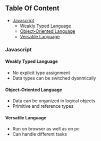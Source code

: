 <!-- START doctoc generated TOC please keep comment here to allow auto update -->
<!-- DON'T EDIT THIS SECTION, INSTEAD RE-RUN doctoc TO UPDATE -->
## Table Of Content

- [Javascript](#javascript)
  - [Weakly Typed Language](#weakly-typed-language)
  - [Object-Oriented Language](#object-oriented-language)
  - [Versatile Language](#versatile-language)

<!-- END doctoc generated TOC please keep comment here to allow auto update -->

### Javascript
#### Weakly Typed Language
- No explicit type assignment
- Data types can be switched dyanmically
#### Object-Oriented Language
- Data can be organized in logical objects
- Primitive and reference types
#### Versatile Language
- Run on browser as well as on pc
- Can handle different tasks
  

  

